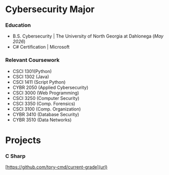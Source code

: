 # Cybersecurity Major

### Education
- B.S. Cybersecurity | The University of North Georgia at Dahlonega  (_May 2026_)
- C# Certification | Microsoft

### Relevant Coursework
- CSCI 1301(Python) 
- CSCI 1302 (Java)
- CSCI 1411 (Script Python) 
- CYBR 2050 (Applied Cybersecurity)
- CSCI 3000 (Web Programming) 
- CSCI 3250 (Computer Security)
- CSCI 3350 (Comp. Forensics) 
- CSCI 3100 (Comp. Organization)
- CYBR 3410 (Database Security) 
- CYBR 3510 (Data Networks)

# Projects
### C Sharp 
[https://github.com/tory-cmd/current-grade](url)





